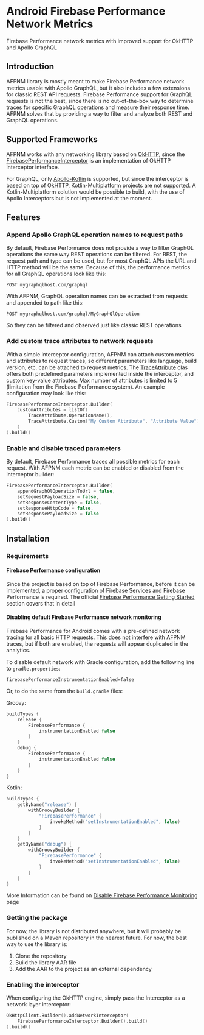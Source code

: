 # Android Firebase Performance Network Metrics

Firebase Performance network metrics with improved support for OkHTTP and Apollo GraphQL

## Introduction

AFPNM library is mostly meant to make Firebase Performance network metrics usable with Apollo
GraphQL, but it also includes a few extensions for classic REST API requests. Firebase Performance
support for GraphQL requests is not the best, since there is no out-of-the-box way to determine
traces for specific GraphQL operations and measure their response time. AFPNM solves that by
providing a way to filter and analyze both REST and GraphQL operations.

## Supported Frameworks

AFPNM works with any networking library based on [OkHTTP](https://github.com/square/okhttp), since
the [FirebasePerformanceInterceptor](afpnm/src/main/kotlin/com/ikurek/android/afpnm/FirebasePerformanceInterceptor.kt)
is an implementation of OkHTTP interceptor interface.

For GraphQL, only [Apollo-Kotlin](https://github.com/apollographql/apollo-kotlin) is supported, but
since the interceptor is based on top of OkHTTP, Kotlin-Multiplatform projects are not supported. A
Kotlin-Multiplatform solution would be possible to build, with the use of Apollo Interceptors but is
not implemented at the moment.

## Features

### Append Apollo GraphQL operation names to request paths

By default, Firebase Performance does not provide a way to filter GraphQL operations the same way
REST operations can be filtered. For REST, the request path and type can be used, but for most
GraphQL APIs the URL and HTTP method will be the same. Because of this, the performance metrics for
all GraphQL operations look like this:

```
POST mygraphqlhost.com/graphql
```

With AFPNM, GraphQL operation names can be extracted from requests and appended to path like this:

```
POST mygraphqlhost.com/graphql/MyGraphQlOperation
```

So they can be filtered and observed just like classic REST operations

### Add custom trace attributes to network requests

With a simple interceptor configuration, AFPNM can attach custom metrics and attributes to request
traces, so different parameters like language, build version, etc. can be attached to request
metrics.
The [TraceAttribute](afpnm/src/main/kotlin/com/ikurek/android/afpnm/model/TraceAttribute.kt) clas
offers both predefined parameters implemented inside the interceptor, and custom key-value
attributes. Max number of attributes is limited to 5 (limitation from the Firebase Performance
system). An example configuration may look like this:

```kotlin
FirebasePerformanceInterceptor.Builder(
    customAttributes = listOf(
        TraceAttribute.OperationName(),
        TraceAttribute.Custom("My Custom Attribute", "Attribute Value")
    )
).build()
```

### Enable and disable traced parameters

By default, Firebase Performance traces all possible metrics for each request. With AFPNM each
metric can be enabled or disabled from the interceptor builder:

```kotlin
FirebasePerformanceInterceptor.Builder(
    appendGraphQlOperationToUrl = false,
    setRequestPayloadSize = false,
    setResponseContentType = false,
    setResponseHttpCode = false,
    setResponsePayloadSize = false
).build()
```

## Installation

### Requirements

#### Firebase Performance configuration

Since the project is based on top of Firebase Performance, before it can be implemented, a proper
configuration of Firebase Services and Firebase Performance is required. The
official [Firebase Performance Getting Started](https://firebase.google.com/docs/perf-mon/get-started-android)
section covers that in detail

#### Disabling default Firebase Performance network monitoring

Firebase Performance for Android comes with a pre-defined network tracing for all basic HTTP
requests. This does not interfere with AFPNM traces, but if both are enabled, the requests will
appear duplicated in the analytics.

To disable default network with Gradle configuration, add the following line to `gradle.properties`:

```
firebasePerformanceInstrumentationEnabled=false
```

Or, to do the same from the `build.gradle` files:

Groovy:

```groovy
buildTypes {
    release {
        FirebasePerformance {
            instrumentationEnabled false
        }
    }
    debug {
        FirebasePerformance {
            instrumentationEnabled false
        }
    }
}
```

Kotlin:

```kotlin
buildTypes {
    getByName("release") {
        withGroovyBuilder {
            "FirebasePerformance" {
                invokeMethod("setInstrumentationEnabled", false)
            }
        }
    }
    getByName("debug") {
        withGroovyBuilder {
            "FirebasePerformance" {
                invokeMethod("setInstrumentationEnabled", false)
            }
        }
    }
}
```

More Information can be found
on [Disable Firebase Performance Monitoring](https://firebase.google.com/docs/perf-mon/disable-sdk?platform=android)
page

### Getting the package

For now, the library is not distributed anywhere, but it will probably be published on a Maven
repository in the nearest future. For now, the best way to use the library is:

1. Clone the repository
2. Build the library AAR file
3. Add the AAR to the project as an external dependency

### Enabling the interceptor

When configuring the OkHTTP engine, simply pass the Interceptor as a network layer interceptor:

```kotlin
OkHttpClient.Builder().addNetworkInterceptor(
    FirebasePerformanceInterceptor.Builder().build()
).build()
```
